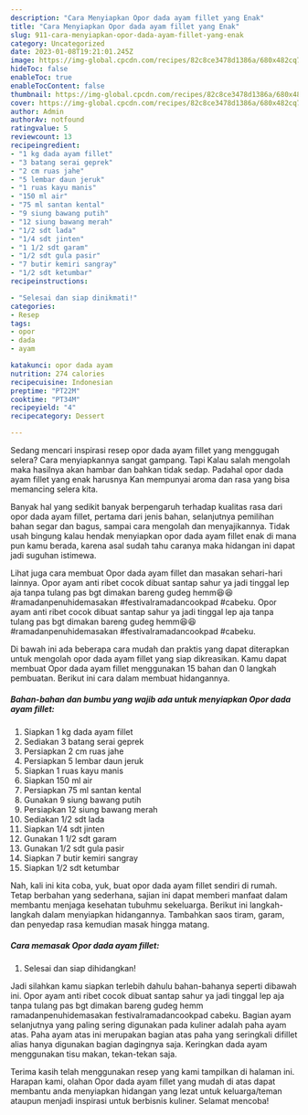 ```yaml
---
description: "Cara Menyiapkan Opor dada ayam fillet yang Enak"
title: "Cara Menyiapkan Opor dada ayam fillet yang Enak"
slug: 911-cara-menyiapkan-opor-dada-ayam-fillet-yang-enak
category: Uncategorized
date: 2023-01-08T19:21:01.245Z
image: https://img-global.cpcdn.com/recipes/82c8ce3478d1386a/680x482cq70/opor-dada-ayam-fillet-foto-resep-utama.jpg
hideToc: false
enableToc: true
enableTocContent: false
thumbnail: https://img-global.cpcdn.com/recipes/82c8ce3478d1386a/680x482cq70/opor-dada-ayam-fillet-foto-resep-utama.jpg
cover: https://img-global.cpcdn.com/recipes/82c8ce3478d1386a/680x482cq70/opor-dada-ayam-fillet-foto-resep-utama.jpg
author: Admin
authorAv: notfound
ratingvalue: 5
reviewcount: 13
recipeingredient:
- "1 kg dada ayam fillet"
- "3 batang serai geprek"
- "2 cm ruas jahe"
- "5 lembar daun jeruk"
- "1 ruas kayu manis"
- "150 ml air"
- "75 ml santan kental"
- "9 siung bawang putih"
- "12 siung bawang merah"
- "1/2 sdt lada"
- "1/4 sdt jinten"
- "1 1/2 sdt garam"
- "1/2 sdt gula pasir"
- "7 butir kemiri sangray"
- "1/2 sdt ketumbar"
recipeinstructions:

- "Selesai dan siap dinikmati!"
categories:
- Resep
tags:
- opor
- dada
- ayam

katakunci: opor dada ayam 
nutrition: 274 calories
recipecuisine: Indonesian
preptime: "PT22M"
cooktime: "PT34M"
recipeyield: "4"
recipecategory: Dessert

---
```



Sedang mencari inspirasi resep opor dada ayam fillet yang menggugah selera? Cara menyiapkannya sangat gampang. Tapi Kalau salah mengolah maka hasilnya akan hambar dan bahkan tidak sedap. Padahal opor dada ayam fillet yang enak harusnya Kan mempunyai aroma dan rasa yang bisa memancing selera kita.


Banyak hal yang sedikit banyak berpengaruh terhadap kualitas rasa dari opor dada ayam fillet, pertama dari jenis bahan, selanjutnya pemilihan bahan segar dan bagus, sampai cara mengolah dan menyajikannya. Tidak usah bingung kalau hendak menyiapkan opor dada ayam fillet enak di mana pun kamu berada, karena asal sudah tahu caranya maka hidangan ini dapat jadi suguhan istimewa.

Lihat juga cara membuat Opor dada ayam fillet dan masakan sehari-hari lainnya. Opor ayam anti ribet cocok dibuat santap sahur ya jadi tinggal lep aja tanpa tulang pas bgt dimakan bareng gudeg hemm😆😆 #ramadanpenuhidemasakan #festivalramadancookpad #cabeku. Opor ayam anti ribet cocok dibuat santap sahur ya jadi tinggal lep aja tanpa tulang pas bgt dimakan bareng gudeg hemm😆😆 #ramadanpenuhidemasakan #festivalramadancookpad #cabeku.


Di bawah ini ada beberapa cara mudah dan praktis yang dapat diterapkan untuk mengolah opor dada ayam fillet yang siap dikreasikan. Kamu dapat membuat Opor dada ayam fillet menggunakan 15 bahan dan 0 langkah pembuatan. Berikut ini cara dalam membuat hidangannya.

<!--inarticleads1-->

##### Bahan-bahan dan bumbu yang wajib ada untuk menyiapkan Opor dada ayam fillet:

1. Siapkan 1 kg dada ayam fillet
1. Sediakan 3 batang serai geprek
1. Persiapkan 2 cm ruas jahe
1. Persiapkan 5 lembar daun jeruk
1. Siapkan 1 ruas kayu manis
1. Siapkan 150 ml air
1. Persiapkan 75 ml santan kental
1. Gunakan 9 siung bawang putih
1. Persiapkan 12 siung bawang merah
1. Sediakan 1/2 sdt lada
1. Siapkan 1/4 sdt jinten
1. Gunakan 1 1/2 sdt garam
1. Gunakan 1/2 sdt gula pasir
1. Siapkan 7 butir kemiri sangray
1. Siapkan 1/2 sdt ketumbar


Nah, kali ini kita coba, yuk, buat opor dada ayam fillet sendiri di rumah. Tetap berbahan yang sederhana, sajian ini dapat memberi manfaat dalam membantu menjaga kesehatan tubuhmu sekeluarga. Berikut ini langkah-langkah dalam menyiapkan hidangannya. Tambahkan saos tiram, garam, dan penyedap rasa kemudian masak hingga matang. 

<!--inarticleads2-->

##### Cara memasak Opor dada ayam fillet:


1. Selesai dan siap dihidangkan!

Jadi silahkan kamu siapkan terlebih dahulu bahan-bahanya seperti dibawah ini. Opor ayam anti ribet cocok dibuat santap sahur ya jadi tinggal lep aja tanpa tulang pas bgt dimakan bareng gudeg hemm ramadanpenuhidemasakan festivalramadancookpad cabeku. Bagian ayam selanjutnya yang paling sering digunakan pada kuliner adalah paha ayam atas. Paha ayam atas ini merupakan bagian atas paha yang seringkali difillet alias hanya digunakan bagian dagingnya saja. Keringkan dada ayam menggunakan tisu makan, tekan-tekan saja. 

Terima kasih telah menggunakan resep yang kami tampilkan di halaman ini. Harapan kami, olahan Opor dada ayam fillet yang mudah di atas dapat membantu anda menyiapkan hidangan yang lezat untuk keluarga/teman ataupun menjadi inspirasi untuk berbisnis kuliner. Selamat mencoba!
